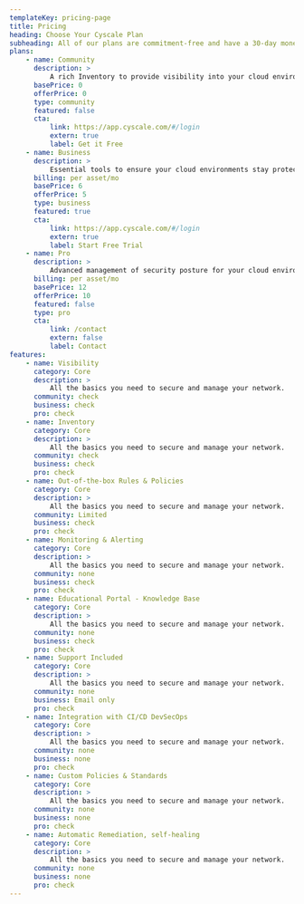 ```yaml
---
templateKey: pricing-page
title: Pricing
heading: Choose Your Cyscale Plan
subheading: All of our plans are commitment-free and have a 30-day money-back guarantee.
plans:
    - name: Community
      description: >
          A rich Inventory to provide visibility into your cloud environments.
      basePrice: 0
      offerPrice: 0
      type: community
      featured: false
      cta:
          link: https://app.cyscale.com/#/login
          extern: true
          label: Get it Free
    - name: Business
      description: >
          Essential tools to ensure your cloud environments stay protected.
      billing: per asset/mo
      basePrice: 6
      offerPrice: 5
      type: business
      featured: true
      cta:
          link: https://app.cyscale.com/#/login
          extern: true
          label: Start Free Trial
    - name: Pro
      description: >
          Advanced management of security posture for your cloud environments.
      billing: per asset/mo
      basePrice: 12
      offerPrice: 10
      featured: false
      type: pro
      cta:
          link: /contact
          extern: false
          label: Contact
features:
    - name: Visibility
      category: Core
      description: >
          All the basics you need to secure and manage your network.
      community: check
      business: check
      pro: check
    - name: Inventory
      category: Core
      description: >
          All the basics you need to secure and manage your network.
      community: check
      business: check
      pro: check
    - name: Out-of-the-box Rules & Policies
      category: Core
      description: >
          All the basics you need to secure and manage your network.
      community: Limited
      business: check
      pro: check
    - name: Monitoring & Alerting
      category: Core
      description: >
          All the basics you need to secure and manage your network.
      community: none
      business: check
      pro: check
    - name: Educational Portal - Knowledge Base
      category: Core
      description: >
          All the basics you need to secure and manage your network.
      community: none
      business: check
      pro: check
    - name: Support Included
      category: Core
      description: >
          All the basics you need to secure and manage your network.
      community: none
      business: Email only
      pro: check
    - name: Integration with CI/CD DevSecOps
      category: Core
      description: >
          All the basics you need to secure and manage your network.
      community: none
      business: none
      pro: check
    - name: Custom Policies & Standards
      category: Core
      description: >
          All the basics you need to secure and manage your network.
      community: none
      business: none
      pro: check
    - name: Automatic Remediation, self-healing
      category: Core
      description: >
          All the basics you need to secure and manage your network.
      community: none
      business: none
      pro: check
---
```

